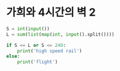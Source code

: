 # 가희와 4시간의 벽 2

```python
S = int(input())
L = sum(list(map(int, input().split())))

if S <= L or S <= 240:
    print('high speed rail')
else:
    print('flight')
```
